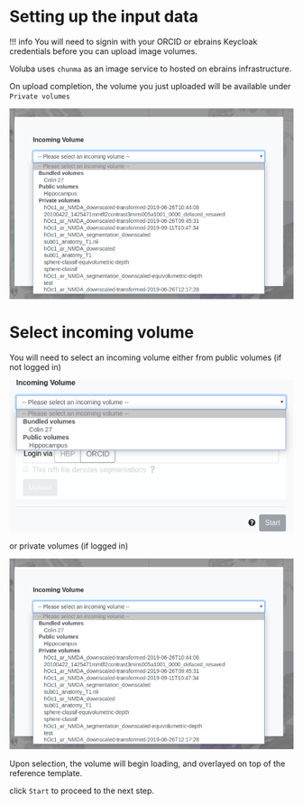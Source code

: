 # Setting up the input data

!!! info
    You will need to signin with your ORCID or ebrains Keycloak credentials before you can upload image volumes.

Voluba uses `chunma` as an image service to hosted on ebrains infrastructure. 

On upload completion, the volume you just uploaded will be available under `Private volumes`

[![screenshot](images/select_private_volume.png)](images/select_private_volume.png)


# Select incoming volume

You will need to select an incoming volume either from public volumes (if not logged in)

[![screenshot](images/public_volumes.png)](images/public_volumes.png)

or private volumes (if logged in)

[![screenshot](images/select_private_volume.png)](images/select_private_volume.png)

Upon selection, the volume will begin loading, and overlayed on top of the reference template.

<!-- need loading image? -->

click `Start` to proceed to the next step.
